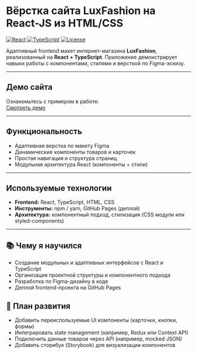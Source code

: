 # Вёрстка сайта LuxFashion на React-JS из HTML/CSS

[![React](https://img.shields.io/badge/React-JS-17-blue?logo=react&logoColor=white)](https://react.dev/)
[![TypeScript](https://img.shields.io/badge/TypeScript-5-blue?logo=typescript&logoColor=white)](https://www.typescriptlang.org/)
[![License](https://img.shields.io/badge/License-MIT-green)](LICENSE)

Адаптивный frontend макет интернет-магазина **LuxFashion**, реализованный на **React + TypeScript**. Приложение демонстрирует навыки работы с компонентами, стилями и версткой по Figma-эскизу.

---

##  Демо сайта  
Ознакомьтесь с примером в работе:  
[Смотреть демо](https://zordonlord.github.io/react-js-luxfashion/)

---

##  Функциональность
- Адаптивная верстка по макету Figma  
- Динамические компоненты товаров и карточек  
- Простая навигация и структура страниц  
- Модульная архитектура React (компоненты + стили)

---

##  Используемые технологии
- **Frontend:** React, TypeScript, HTML, CSS  
- **Инструменты:** npm / yarn, GitHub Pages (деплой)  
- **Архитектура:** компонентный подход, стилизация (CSS модули или styled-components)

---

## 📚 Чему я научился

- Создание модульных и адаптивных интерфейсов с React и TypeScript
- Организация проектной структуры и компонентного подхода
- Разработка по Figma-дизайну в коде
- Деплой frontend-проекта на GitHub Pages

## 📌 План развития

- Добавить переиспользуемые UI компоненты (карточки, кнопки, формы)
- Интегрировать state management (например, Redux или Context API)
- Подключить данные товаров через API (например, mocked JSON)
- Добавить сторибук (Storybook) для визуализации компонентов
